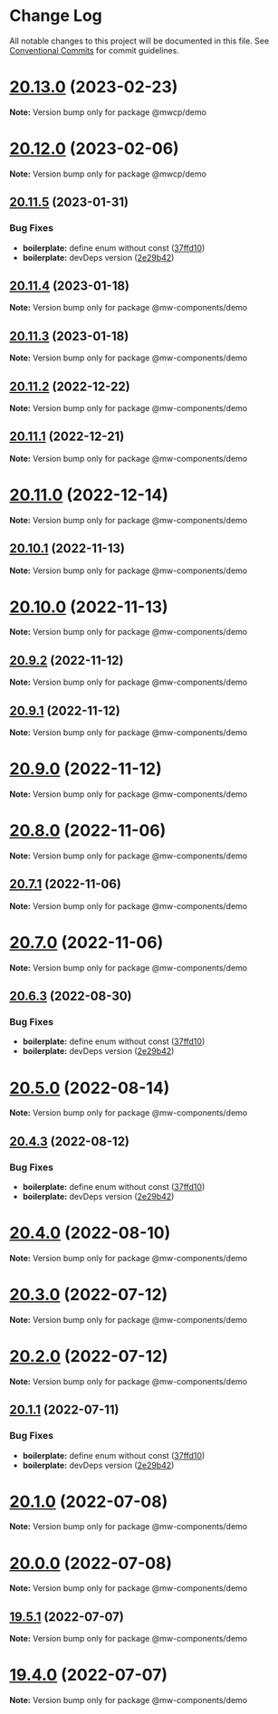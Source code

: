 # Change Log

All notable changes to this project will be documented in this file.
See [Conventional Commits](https://conventionalcommits.org) for commit guidelines.

# [20.13.0](https://github.com/waitingsong/npm-mono-base/compare/v20.12.0...v20.13.0) (2023-02-23)

**Note:** Version bump only for package @mwcp/demo





# [20.12.0](https://github.com/waitingsong/npm-mono-base/compare/v20.11.5...v20.12.0) (2023-02-06)

**Note:** Version bump only for package @mwcp/demo





## [20.11.5](https://github.com/waitingsong/npm-mono-base/compare/v20.11.4...v20.11.5) (2023-01-31)


### Bug Fixes

* **boilerplate:** define enum without const ([37ffd10](https://github.com/waitingsong/npm-mono-base/commit/37ffd10749d0aaa7c3d0ddf8e3c41c7a9bfedc3b))
* **boilerplate:** devDeps version ([2e29b42](https://github.com/waitingsong/npm-mono-base/commit/2e29b42d3eb679cdbced3a0a3d65a9172bd2da34))





## [20.11.4](https://github.com/waitingsong/npm-mono-base/compare/v20.11.3...v20.11.4) (2023-01-18)

**Note:** Version bump only for package @mw-components/demo





## [20.11.3](https://github.com/waitingsong/npm-mono-base/compare/v20.11.2...v20.11.3) (2023-01-18)

**Note:** Version bump only for package @mw-components/demo





## [20.11.2](https://github.com/waitingsong/npm-mono-base/compare/v20.11.1...v20.11.2) (2022-12-22)

**Note:** Version bump only for package @mw-components/demo





## [20.11.1](https://github.com/waitingsong/npm-mono-base/compare/v20.11.0...v20.11.1) (2022-12-21)

**Note:** Version bump only for package @mw-components/demo





# [20.11.0](https://github.com/waitingsong/npm-mono-base/compare/v20.10.1...v20.11.0) (2022-12-14)

**Note:** Version bump only for package @mw-components/demo





## [20.10.1](https://github.com/waitingsong/npm-mono-base/compare/v20.10.0...v20.10.1) (2022-11-13)

**Note:** Version bump only for package @mw-components/demo





# [20.10.0](https://github.com/waitingsong/npm-mono-base/compare/v20.9.2...v20.10.0) (2022-11-13)

**Note:** Version bump only for package @mw-components/demo





## [20.9.2](https://github.com/waitingsong/npm-mono-base/compare/v20.9.1...v20.9.2) (2022-11-12)

**Note:** Version bump only for package @mw-components/demo





## [20.9.1](https://github.com/waitingsong/npm-mono-base/compare/v20.9.0...v20.9.1) (2022-11-12)

**Note:** Version bump only for package @mw-components/demo





# [20.9.0](https://github.com/waitingsong/npm-mono-base/compare/v20.8.0...v20.9.0) (2022-11-12)

**Note:** Version bump only for package @mw-components/demo





# [20.8.0](https://github.com/waitingsong/npm-mono-base/compare/v20.7.1...v20.8.0) (2022-11-06)

**Note:** Version bump only for package @mw-components/demo





## [20.7.1](https://github.com/waitingsong/npm-mono-base/compare/v20.7.0...v20.7.1) (2022-11-06)

**Note:** Version bump only for package @mw-components/demo





# [20.7.0](https://github.com/waitingsong/npm-mono-base/compare/v20.6.3...v20.7.0) (2022-11-06)

**Note:** Version bump only for package @mw-components/demo





## [20.6.3](https://github.com/waitingsong/npm-mono-base/compare/v20.6.2...v20.6.3) (2022-08-30)


### Bug Fixes

* **boilerplate:** define enum without const ([37ffd10](https://github.com/waitingsong/npm-mono-base/commit/37ffd10749d0aaa7c3d0ddf8e3c41c7a9bfedc3b))
* **boilerplate:** devDeps version ([2e29b42](https://github.com/waitingsong/npm-mono-base/commit/2e29b42d3eb679cdbced3a0a3d65a9172bd2da34))





# [20.5.0](https://github.com/waitingsong/npm-mono-base/compare/v20.4.4...v20.5.0) (2022-08-14)

**Note:** Version bump only for package @mw-components/demo





## [20.4.3](https://github.com/waitingsong/npm-mono-base/compare/v20.4.2...v20.4.3) (2022-08-12)


### Bug Fixes

* **boilerplate:** define enum without const ([37ffd10](https://github.com/waitingsong/npm-mono-base/commit/37ffd10749d0aaa7c3d0ddf8e3c41c7a9bfedc3b))
* **boilerplate:** devDeps version ([2e29b42](https://github.com/waitingsong/npm-mono-base/commit/2e29b42d3eb679cdbced3a0a3d65a9172bd2da34))





# [20.4.0](https://github.com/waitingsong/npm-mono-base/compare/v20.3.0...v20.4.0) (2022-08-10)

**Note:** Version bump only for package @mw-components/demo





# [20.3.0](https://github.com/waitingsong/npm-mono-base/compare/v20.2.0...v20.3.0) (2022-07-12)

**Note:** Version bump only for package @mw-components/demo





# [20.2.0](https://github.com/waitingsong/npm-mono-base/compare/v20.1.1...v20.2.0) (2022-07-12)

**Note:** Version bump only for package @mw-components/demo





## [20.1.1](https://github.com/waitingsong/npm-mono-base/compare/v20.1.0...v20.1.1) (2022-07-11)


### Bug Fixes

* **boilerplate:** define enum without const ([37ffd10](https://github.com/waitingsong/npm-mono-base/commit/37ffd10749d0aaa7c3d0ddf8e3c41c7a9bfedc3b))
* **boilerplate:** devDeps version ([2e29b42](https://github.com/waitingsong/npm-mono-base/commit/2e29b42d3eb679cdbced3a0a3d65a9172bd2da34))





# [20.1.0](https://github.com/waitingsong/npm-mono-base/compare/v20.0.0...v20.1.0) (2022-07-08)

**Note:** Version bump only for package @mw-components/demo





# [20.0.0](https://github.com/waitingsong/npm-mono-base/compare/v19.5.1...v20.0.0) (2022-07-08)

**Note:** Version bump only for package @mw-components/demo





## [19.5.1](https://github.com/waitingsong/npm-mono-base/compare/v19.5.0...v19.5.1) (2022-07-07)

**Note:** Version bump only for package @mw-components/demo





# [19.4.0](https://github.com/waitingsong/npm-mono-base/compare/v19.3.0...v19.4.0) (2022-07-07)

**Note:** Version bump only for package @mw-components/demo
